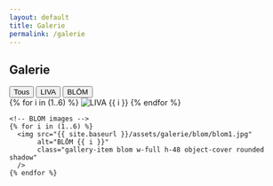 ```yaml
---
layout: default
title: Galerie
permalink: /galerie
---
```



<div class="px-4 py-8 bg-white">
  <h2 class="text-2xl font-bold text-center mb-6">Galerie</h2>

  <!-- Filtres -->
  <div class="flex justify-center space-x-4 mb-8">
    <button onclick="filterGallery('all')" class="filter-btn px-4 py-2 bg-black text-white rounded">Tous</button>
    <button onclick="filterGallery('liva')" class="filter-btn px-4 py-2 bg-gray-700 text-white rounded">LIVA</button>
    <button onclick="filterGallery('blom')" class="filter-btn px-4 py-2 bg-gray-700 text-white rounded">BLŌM</button>
  </div>

  <!-- Galerie -->
  <div id="gallery" class="grid grid-cols-2 md:grid-cols-3 lg:grid-cols-4 gap-4">
    <!-- LIVA images -->
    {% for i in (1..6) %}
      <img src="{{ site.baseurl }}/assets/galerie/liva/salon1.jpg"
           alt="LIVA {{ i }}"
           class="gallery-item liva w-full h-48 object-cover rounded shadow"
      />
    {% endfor %}

    <!-- BLOM images -->
    {% for i in (1..6) %}
      <img src="{{ site.baseurl }}/assets/galerie/blom/blom1.jpg"
           alt="BLŌM {{ i }}"
           class="gallery-item blom w-full h-48 object-cover rounded shadow"
      />
    {% endfor %}
  </div>
</div>

<!-- Script de filtrage -->
<script>
  function filterGallery(category) {
    const items = document.querySelectorAll('.gallery-item');
    items.forEach(item => {
      if (category === 'all') {
        item.classList.remove('hidden');
      } else {
        item.classList.toggle('hidden', !item.classList.contains(category));
      }
    });

    // Changer les styles des boutons actifs
    document.querySelectorAll('.filter-btn').forEach(btn => {
      btn.classList.remove('bg-black');
      btn.classList.add('bg-gray-700');
    });
    event.target.classList.add('bg-black');
    event.target.classList.remove('bg-gray-700');
  }
</script>

